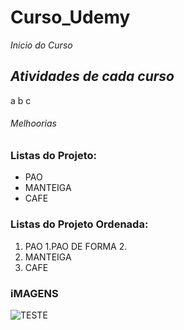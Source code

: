#  **Curso_Udemy**

*Inicio do Curso*

## _Atividades de **cada curso**_

a
b
c

###### Melhoorias


### Listas do Projeto:

* PAO
* MANTEIGA
* CAFE


### Listas do Projeto Ordenada:

1. PAO
    1.PAO DE FORMA
    2.
3. MANTEIGA
4. CAFE

### iMAGENS

![TESTE](C:\Users\diego\Downloads\1.png)



